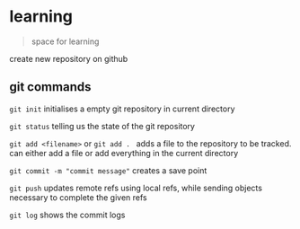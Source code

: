 # learning 

> space for learning

create new repository on github

## git commands

`git init` initialises a empty git repository in current directory

`git status` telling us the state of the git repository

`git add <filename>` or `git add . ` adds a file to the repository to be tracked. can either add a file or add everything in the current directory

`git commit -m "commit message"` creates a save point 

`git push` updates remote refs using local refs, while sending objects necessary to complete the given refs

`git log` shows the commit logs

